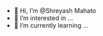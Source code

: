 - 👋 Hi, I’m @Shreyash Mahato
- 👀 I’m interested in ...
- 🌱 I’m currently learning ...


<!---
shreyashayushmhto/shreyashayushmhto is a ✨ special ✨ repository because its `README.md` (this file) appears on your GitHub profile.
You can click the Preview link to take a look at your changes.
--->
